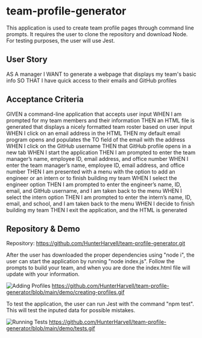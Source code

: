 # team-profile-generator
This application is used to create team profile pages through command line prompts. It requires the user to clone the repository and download Node. For testing purposes, the user will use Jest. 

## User Story
AS A manager
I WANT to generate a webpage that displays my team's basic info
SO THAT I have quick access to their emails and GitHub profiles

## Acceptance Criteria
GIVEN a command-line application that accepts user input
WHEN I am prompted for my team members and their information
THEN an HTML file is generated that displays a nicely formatted team roster based on user input
WHEN I click on an email address in the HTML
THEN my default email program opens and populates the TO field of the email with the address
WHEN I click on the GitHub username
THEN that GitHub profile opens in a new tab
WHEN I start the application
THEN I am prompted to enter the team manager’s name, employee ID, email address, and office number
WHEN I enter the team manager’s name, employee ID, email address, and office number
THEN I am presented with a menu with the option to add an engineer or an intern or to finish building my team
WHEN I select the engineer option
THEN I am prompted to enter the engineer’s name, ID, email, and GitHub username, and I am taken back to the menu
WHEN I select the intern option
THEN I am prompted to enter the intern’s name, ID, email, and school, and I am taken back to the menu
WHEN I decide to finish building my team
THEN I exit the application, and the HTML is generated

## Repository & Demo

Repository: https://github.com/HunterHarvell/team-profile-generator.git

After the user has downloaded the proper dependencies using "node i", the user can start the application by running "node index.js". Follow the prompts to build your team, and when you are done the index.html file will update with your information.

![Adding Profiles](https://github.com/hunterharvell/team-profile-generator/demo/creating-profiles.gif)
https://github.com/HunterHarvell/team-profile-generator/blob/main/demo/creating-profiles.gif

To test the application, the user can run Jest with the command "npm test". This will test the inputed data for possible mistakes. 

![Running Tests](https://github.com/hunterharvell/team-profile-generator/demo/tests.gif)
https://github.com/HunterHarvell/team-profile-generator/blob/main/demo/tests.gif